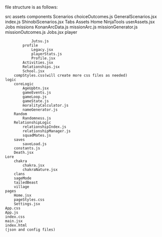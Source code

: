 file structure is as follows:

src
    assets
    components
        Scenarios
            choiceOutcomes.js
            GeneralScenarios.jsx
            index.js
            ShinobiScenarios.jsx
        Tabs
            Assets
                Home
                NinjaTools
                userAssets.jsx
            Jobs
                missions
                    KonanArcData.js
                    missionArc.js
                    missionGenerator.js
                    missionOutcomes.js
                Jobs.jsx
            player
                
                Jutsu.js
            profile
                Legacy.jsx
                playerStats.js
                Profile.jsx
            Activities.jsx
            Relationships.jsx
            School.jsx
        compStyles.css(will create more css files as needed)
    logic
        coreLogic
            AgeUpbtn.jsx
            gameEvents.js
            gameLoop.js
            gameState.js
            moralityCalculator.js
            nameGenerator.js
        Random
            Randomness.js
        RelationshipLogic
            relationshipIndex.js
            relationshipManager.js
            squadMates.js
        saves
            saveLoad.js
        constants.js
        Death.jsx
    Lore
        chakra
            chakra.jsx
            chakraNature.jsx
        clans
        sageMode
        tailedBeast
        village
    pages
        Home.jsx
        pageStyles.css
        Settings.jsx
    App.css
    App.js
    index.css
    main.jsx
    index.html
    (json and config files)